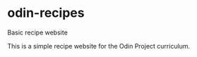 # odin-recipes
Basic recipe website

This is a simple recipe website for the Odin Project curriculum.